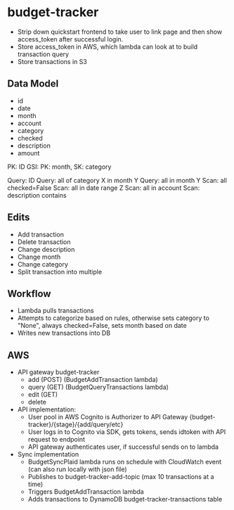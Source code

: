 # budget-tracker
- Strip down quickstart frontend to take user to link page and then show access_token after successful login.
- Store access_token in AWS, which lambda can look at to build transaction query
- Store transactions in S3

## Data Model
- id 
- date
- month
- account
- category
- checked
- description
- amount

PK: ID
GSI: PK: month, SK: category

Query: ID
Query: all of category X in month Y
Query: all in month Y
Scan: all checked=False
Scan: all in date range Z
Scan: all in account
Scan: description contains


## Edits
- Add transaction
- Delete transaction
- Change description
- Change month
- Change category
- Split transaction into multiple

## Workflow
- Lambda pulls transactions
- Attempts to categorize based on rules, otherwise sets category to "None", always checked=False, sets month based on date
- Writes new transactions into DB

## AWS
- API gateway budget-tracker
	- add (POST) (BudgetAddTransaction lambda)
	- query (GET) (BudgetQueryTransactions lambda)
	- edit (GET)
	- delete
- API implementation:
	- User pool in AWS Cognito is Authorizer to API Gateway {budget-tracker}/{stage}/{add/query/etc}
	- User logs in to Cognito via SDK, gets tokens, sends idtoken with API request to endpoint
	- API gateway authenticates user, if successful sends on to lambda
- Sync implementation
	- BudgetSyncPlaid lambda runs on schedule with CloudWatch event (can also run locally with json file)
	- Publishes to budget-tracker-add-topic (max 10 transactions at a time)
	- Triggers BudgetAddTransaction lambda
	- Adds transactions to DynamoDB budget-tracker-transactions table
